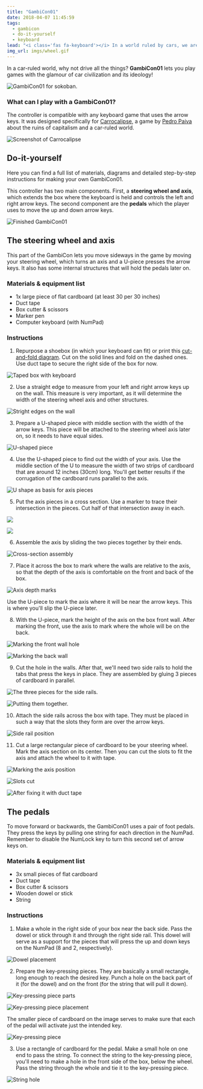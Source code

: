 ```yaml
---
title: "GambiCon01"
date: 2018-04-07 11:45:59
tags:
  - gambicon
  - do-it-yourself
  - keyboard
lead: "<i class='fas fa-keyboard'></i> In a world ruled by cars, we are all driven. Hack a keyboard to play your car dystopia."
img_url: imgs/wheel.gif
---
```


<span class="lead">In a car-ruled world, why not drive all the things? **GambiCon01** lets you play games with the glamour of car civilization and its ideology!</span>

![GambiCon01 for sokoban.](wheel.gif)

### What can I play with a GambiCon01?

The controller is compatible with any keyboard game that uses the arrow keys. It was designed specifically for [Carrocalipse](https://pedro-paiva.itch.io/carrocalipse), a game by [Pedro Paiva](https://pedro-paiva.itch.io/) about the ruins of capitalism and a car-ruled world.

![Screenshot of Carrocalipse](carrocalipse01.gif)

## Do-it-yourself

Here you can find a full list of materials, diagrams and detailed step-by-step instructions for making your own GambiCon01.

This controller has two main components. First, a **steering wheel and axis**, which extends the box where the keyboard is held and controls the left and right arrow keys. The second component are the **pedals** which the player uses to move the up and down arrow keys.

![Finished GambiCon01](gambicon01.jpg)

## The steering wheel and axis

This part of the GambiCon lets you move sideways in the game by moving your steering wheel, which turns an axis and a U-piece presses the arrow keys. It also has some internal structures that will hold the pedals later on.

### Materials & equipment list

  - 1x large piece of flat cardboard (at least 30 per 30 inches)
  - Duct tape
  - Box cutter & scissors
  - Marker pen
  - Computer keyboard (with NumPad)

### Instructions

1. Repurpose a shoebox (in which your keyboard can fit) or print this [cut-and-fold diagram](gambicon01-diagram.pdf). Cut on the solid lines and fold on the dashed ones. Use duct tape to secure the right side of the box for now.

  ![Taped box with keyboard](20180409-gc01_redesign-02_pro.jpg)

2. Use a straight edge to measure from your left and right arrow keys up on the wall. This measure is very important, as it will determine the width of the steering wheel axis and other structures.

  ![Stright edges on the wall](20180409-gc01_redesign-04_pro.jpg)

3. Prepare a U-shaped piece with middle section with the width of the arrow keys. This piece will be attached to the steering wheel axis later on, so it needs to have equal sides.

  ![U-shaped piece](20180409-gc01_redesign-05_pro.jpg)

4. Use the U-shaped piece to find out the width of your axis. Use the middle section of the U to measure the width of two strips of cardboard that are around 12 inches (30cm) long. You'll get better results if the corrugation of the cardboard runs parallel to the axis.

  ![U shape as basis for axis pieces](20180409-gc01_redesign-08_pro.jpg)

5. Put the axis pieces in a cross section. Use a marker to trace their intersection in the pieces. Cut half of that intersection away in each.

  ![](20180409-gc01_redesign-10_pro.jpg)

  ![](20180409-gc01_redesign-11_pro.jpg)

6. Assemble the axis by sliding the two pieces together by their ends.

  ![Cross-section assembly](20180409-gc01_redesign-12_pro.jpg)

7. Place it across the box to mark where the walls are relative to the axis, so that the depth of the axis is comfortable on the front and back of the box.

  ![Axis depth marks](20180409-gc01_redesign-14_pro.jpg)

  Use the U-piece to mark the axis where it will be near the arrow keys. This is where you'll slip the U-piece later.

8. With the U-piece, mark the height of the axis on the box front wall. After marking the front, use the axis to mark where the whole will be on the back.

  ![Marking the front wall hole](20180409-gc01_redesign-16_pro.jpg)

  ![Marking the back wall](20180409-gc01_redesign-17_pro.jpg)

9. Cut the hole in the walls. After that, we'll need two side rails to hold the tabs that press the keys in place. They are assembled by gluing 3 pieces of cardboard in parallel.

  ![The three pieces for the side rails.](20180410-gc01_redesign-19_pro.jpg)

  ![Putting them together.](20180410-gc01_redesign-20_pro.jpg)

10. Attach the side rails across the box with tape. They must be placed in such a way that the slots they form are over the arrow keys.

  ![Side rail position](20180410-gc01_redesign-18_pro.jpg)

11. Cut a large rectangular piece of cardboard to be your steering wheel. Mark the axis section on its center. Then you can cut the slots to fit the axis and attach the wheel to it with tape.

  ![Marking the axis position](20180410-gc01_redesign-23_pro.jpg)

  ![Slots cut](20180410-gc01_redesign-24_pro.jpg)

  ![After fixing it with duct tape](20180410-gc01_redesign-25_pro.jpg)

## The pedals

To move forward or backwards, the GambiCon01 uses a pair of foot pedals. They press the keys by pulling one string for each direction in the NumPad. Remember to disable the NumLock key to turn this second set of arrow keys on.

### Materials & equipment list

  - 3x small pieces of flat cardboard
  - Duct tape
  - Box cutter & scissors
  - Wooden dowel or stick
  - String

### Instructions

1. Make a whole in the right side of your box near the back side. Pass the dowel or stick through it and through the right side rail. This dowel will serve as a support for the pieces that will press the up and down keys on the NumPad (8 and 2, respectively).

  ![Dowel placement](20180410-gc01_redesign-26_pro.jpg)

2. Prepare the key-pressing pieces. They are basically a small rectangle, long enough to reach the desired key. Punch a hole on the back part of it (for the dowel) and on the front (for the string that will pull it down).

  ![Key-pressing piece parts](20180410-gc01_redesign-28_pro.jpg)

  ![Key-pressing piece placement](20180410-gc01_redesign-30_pro.jpg)

  The smaller piece of cardboard on the image serves to make sure that each of the pedal will activate just the intended key.

  ![Key-pressing piece](20180410-gc01_redesign-34_pro.jpg)

3. Use a rectangle of cardboard for the pedal. Make a small hole on one end to pass the string. To connect the string to the key-pressing piece, you'll need to make a hole in the front side of the box, below the wheel. Pass the string through the whole and tie it to the key-pressing piece.

  ![String hole](20180410-gc01_redesign-32_pro.jpg)
